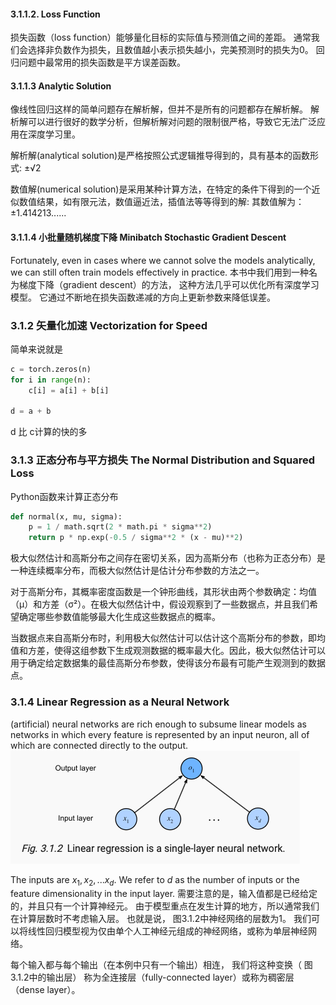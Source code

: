 #### 3.1.1.2. Loss Function
损失函数（loss function）能够量化目标的实际值与预测值之间的差距。 通常我们会选择非负数作为损失，且数值越小表示损失越小，完美预测时的损失为0。 回归问题中最常用的损失函数是平方误差函数。

#### 3.1.1.3  Analytic Solution
像线性回归这样的简单问题存在解析解，但并不是所有的问题都存在解析解。 解析解可以进行很好的数学分析，但解析解对问题的限制很严格，导致它无法广泛应用在深度学习里。

解析解(analytical solution)是严格按照公式逻辑推导得到的，具有基本的函数形式: ±√2

数值解(numerical solution)是采用某种计算方法，在特定的条件下得到的一个近似数值结果，如有限元法，数值逼近法，插值法等等得到的解: 其数值解为：±1.414213......

#### 3.1.1.4 小批量随机梯度下降 Minibatch Stochastic Gradient Descent
Fortunately, even in cases where we cannot solve the models analytically, we can still often train models effectively in practice. 本书中我们用到一种名为梯度下降（gradient descent）的方法， 这种方法几乎可以优化所有深度学习模型。 它通过不断地在损失函数递减的方向上更新参数来降低误差。

### 3.1.2 矢量化加速 Vectorization for Speed
简单来说就是 
```python
c = torch.zeros(n)
for i in range(n):
    c[i] = a[i] + b[i]

d = a + b
```
d 比 c计算的快的多

### 3.1.3 正态分布与平方损失 The Normal Distribution and Squared Loss
Python函数来计算正态分布
```python
def normal(x, mu, sigma):
    p = 1 / math.sqrt(2 * math.pi * sigma**2)
    return p * np.exp(-0.5 / sigma**2 * (x - mu)**2)
```
极大似然估计和高斯分布之间存在密切关系，因为高斯分布（也称为正态分布）是一种连续概率分布，而极大似然估计是估计分布参数的方法之一。

对于高斯分布，其概率密度函数是一个钟形曲线，其形状由两个参数确定：均值（μ）和方差（σ²）。在极大似然估计中，假设观察到了一些数据点，并且我们希望确定哪些参数值能够最大化生成这些数据点的概率。

当数据点来自高斯分布时，利用极大似然估计可以估计这个高斯分布的参数，即均值和方差，使得这组参数下生成观测数据的概率最大化。因此，极大似然估计可以用于确定给定数据集的最佳高斯分布参数，使得该分布最有可能产生观测到的数据点。

### 3.1.4 Linear Regression as a Neural Network
(artificial) neural networks are rich enough to subsume linear models as networks in which every feature is represented by an input neuron, all of which are connected directly to the output.
![linear_regression_nn](./pic/linear_regression_nn.png)

The inputs are $x_1,x_2,...x_d$. We refer to $d$ as the number of inputs or the feature dimensionality in the input layer. 需要注意的是，输入值都是已经给定的，并且只有一个计算神经元。 由于模型重点在发生计算的地方，所以通常我们在计算层数时不考虑输入层。 也就是说， 图3.1.2中神经网络的层数为1。 我们可以将线性回归模型视为仅由单个人工神经元组成的神经网络，或称为单层神经网络。

每个输入都与每个输出（在本例中只有一个输出）相连， 我们将这种变换（ 图3.1.2中的输出层） 称为全连接层（fully-connected layer）或称为稠密层（dense layer）。